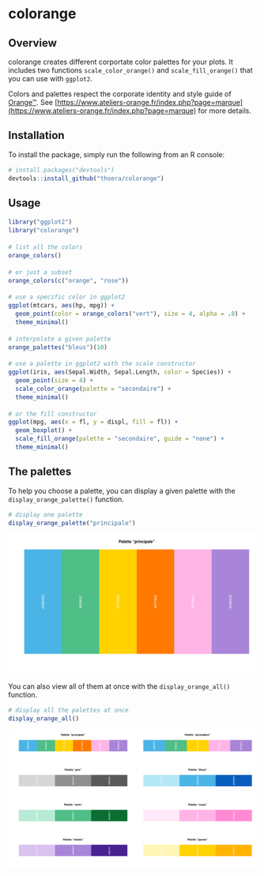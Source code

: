 # colorange

## Overview

colorange creates different corportate color palettes for your plots. It includes two functions `scale_color_orange()` and `scale_fill_orange()` that you can use with `ggplot2`.

Colors and palettes respect the corporate identity and style guide of [Orange™](https://www.orange.com/en/home). See [https://www.ateliers-orange.fr/index.php?page=marque](https://www.ateliers-orange.fr/index.php?page=marque) for more details.

## Installation

To install the package, simply run the following from an R console:

```r
# install.packages("devtools")
devtools::install_github("thoera/colorange")
```

## Usage

```r
library("ggplot2")
library("colorange")

# list all the colors
orange_colors()

# or just a subset
orange_colors(c("orange", "rose"))

# use a specific color in ggplot2
ggplot(mtcars, aes(hp, mpg)) +
  geom_point(color = orange_colors("vert"), size = 4, alpha = .8) +
  theme_minimal()

# interpolate a given palette
orange_palettes("bleus")(10)

# use a palette in ggplot2 with the scale constructor
ggplot(iris, aes(Sepal.Width, Sepal.Length, color = Species)) +
  geom_point(size = 4) +
  scale_color_orange(palette = "secondaire") +
  theme_minimal()

# or the fill constructor
ggplot(mpg, aes(x = fl, y = displ, fill = fl)) +
  geom_boxplot() +
  scale_fill_orange(palette = "secondaire", guide = "none") +
  theme_minimal()
```

## The palettes

To help you choose a palette, you can display a given palette with the `display_orange_palette()` function.

```r
# display one palette
display_orange_palette("principale")
```

![palette_principale.png](/palettes/palette_principale.png?raw=true)

 You can also view all of them at once with the `display_orange_all()` function.

```r
# display all the palettes at once
display_orange_all()
```

![palettes_all.png](/palettes/palettes_all.png?raw=true)
